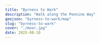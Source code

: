 ```yaml
---
title: "Byrness to Wark"
description: "Walk along the Pennine Way"
geojson: "byrness-to-wark/map"
slug: "byrness-to-wark"
cover: "./moor.jpg"
date: 2025-08-10
---
```


